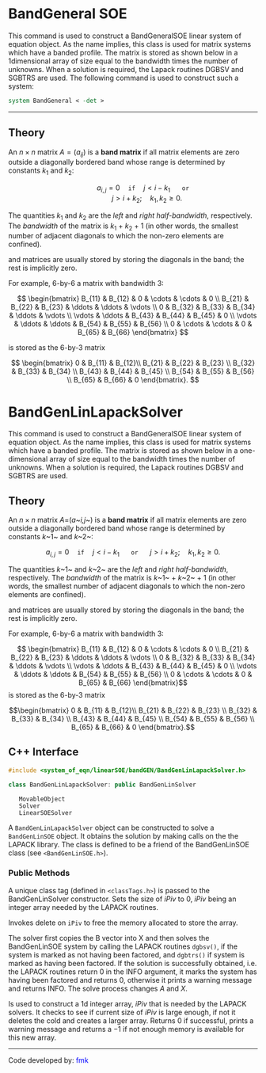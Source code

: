 # BandGeneral SOE

<p>This command is used to construct a BandGeneralSOE linear system of
equation object. As the name implies, this class is used for matrix
systems which have a banded profile. The matrix is stored as shown below
in a 1dimensional array of size equal to the bandwidth times the number
of unknowns. When a solution is required, the Lapack routines DGBSV and
SGBTRS are used. The following command is used to construct such a
system:</p>

```tcl
system BandGeneral < -det >
```

<hr />

## Theory

An $n\times n$ matrix
$A=(a_{ij})$ is a <strong>band matrix</strong> if all matrix elements are zero outside a
diagonally bordered band whose range is determined by constants
<em>k</em><sub>1</sub> and
<em>k</em><sub>2</sub>:</p>
<dl>
<dt></dt>
<dd>

$$a_{i,j}=0 \quad\texttt{if}\quad j<i-k_1 \quad\texttt{ or
}\quad j>i+k_2; \quad k_1, k_2 \ge 0.$$

</dd>
</dl>
<p>The quantities <em>k</em><sub>1</sub> and
<em>k</em><sub>2</sub> are the <em>left</em> and
<em>right</em> <em>half-bandwidth</em>, respectively. The
<em>bandwidth</em> of the matrix is
<em>k</em><sub>1</sub>&nbsp;+&nbsp;<em>k</em><sub>2</sub>&nbsp;+&nbsp;1
(in other words, the smallest number of adjacent diagonals to which the
non-zero elements are confined).</p>
<p>and matrices are usually stored by storing the diagonals in the band;
the rest is implicitly zero.</p>

<p>For example, 6-by-6 a matrix with bandwidth 3:</p>

$$
\begin{bmatrix} B_{11} & B_{12} & 0 & \cdots & \cdots
& 0 \\ B_{21} & B_{22} & B_{23} & \ddots & \ddots
& \vdots \\ 0 & B_{32} & B_{33} & B_{34} & \ddots
& \vdots \\ \vdots & \ddots & B_{43} & B_{44} &
B_{45} & 0 \\ \vdots & \ddots & \ddots & B_{54} &
B_{55} & B_{56} \\ 0 & \cdots & \cdots & 0 & B_{65}
& B_{66} \end{bmatrix} 
$$

is stored as the 6-by-3 matrix

$$
\begin{bmatrix} 0 & B_{11} & B_{12}\\ B_{21} & B_{22}
& B_{23} \\ B_{32} & B_{33} & B_{34} \\ B_{43} & B_{44}
& B_{45} \\ B_{54} & B_{55} & B_{56} \\ B_{65} & B_{66}
& 0 \end{bmatrix}.
$$


# BandGenLinLapackSolver

This command is used to construct a BandGeneralSOE linear system of equation
object. As the name implies, this class is used for matrix systems which have a
banded profile. The matrix is stored as shown below in a one-dimensional array
of size equal to the bandwidth times the number of unknowns. When a solution is
required, the Lapack routines DGBSV and SGBTRS  are used.

## Theory

An $n\times n$ matrix *A*=(*a*~*i,j*~) is a **band matrix** if all matrix
elements are zero outside a diagonally bordered band whose range is
determined by constants *k*~1~ and *k*~2~:

$$a_{i,j}=0 \quad\texttt{if}\quad j<i-k_1 \quad\texttt{ or }\quad j>i+k_2; \quad k_1, k_2 \ge 0.$$

The quantities *k*~1~ and *k*~2~ are the *left* and *right*
*half-bandwidth*, respectively. The *bandwidth* of the matrix is
*k*~1~ + *k*~2~ + 1 (in other words, the smallest number of adjacent
diagonals to which the non-zero elements are confined).

and matrices are usually stored by storing the diagonals in the band;
the rest is implicitly zero.

For example, 6-by-6 a matrix with bandwidth 3:

$$
\begin{bmatrix}
 B_{11} & B_{12} & 0      & \cdots & \cdots & 0 \\
 B_{21} & B_{22} & B_{23} & \ddots & \ddots & \vdots \\
  0     & B_{32} & B_{33} & B_{34} & \ddots & \vdots \\
 \vdots & \ddots & B_{43} & B_{44} & B_{45} & 0 \\
 \vdots & \ddots & \ddots & B_{54} & B_{55} & B_{56} \\
 0      & \cdots & \cdots & 0      & B_{65} & B_{66}
\end{bmatrix}$$ 
is stored as the 6-by-3 matrix

$$\begin{bmatrix}
 0 & B_{11} & B_{12}\\
 B_{21} & B_{22} & B_{23} \\
 B_{32} & B_{33} & B_{34} \\
 B_{43} & B_{44} & B_{45} \\
 B_{54} & B_{55} & B_{56} \\
 B_{65} & B_{66} & 0
\end{bmatrix}.$$


## C++ Interface

```cpp
#include <system_of_eqn/linearSOE/bandGEN/BandGenLinLapackSolver.h>

class BandGenLinLapackSolver: public BandGenLinSolver
```

       MovableObject
       Solver
       LinearSOESolver


A `BandGenLinLapackSolver` object can be constructed to solve a
`BandGenLinSOE` object. It obtains the solution by making calls on the the
LAPACK library. The class is defined to be a friend of the BandGenLinSOE
class (see  `<BandGenLinSOE.h>`).


### Public Methods


A unique class tag (defined in  `<classTags.h>`) is passed to the
BandGenLinSolver constructor. Sets the size of *iPiv* to $0$, *iPiv*
being an integer array needed by the LAPACK routines.


Invokes delete on `iPiv` to free the memory allocated to store the
array.


The solver first copies the B vector into X and then solves the
BandGenLinSOE system by calling the LAPACK routines `dgbsv()`, if the
system is marked as not having been factored, and `dgbtrs()` if system
is marked as having been factored. If the solution is successfully
obtained, i.e. the LAPACK routines return $0$ in the INFO argument, it
marks the system has having been factored and returns $0$, otherwise it
prints a warning message and returns INFO. The solve process changes $A$
and $X$.

Is used to construct a 1d integer array, *iPiv* that is needed by the
LAPACK solvers. It checks to see if current size of *iPiv* is large
enough, if not it deletes the cold and creates a larger array. Returns
$0$ if successful, prints a warning message and returns a $-1$ if not
enough memory is available for this new array.


------------------------------------------------------------------------

<p>Code developed by: <span style="color:blue"> fmk</span></p>

